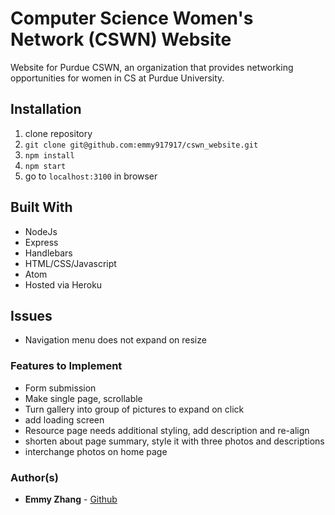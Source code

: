 # Computer Science Women's Network (CSWN) Website
Website for Purdue CSWN, an organization that provides networking opportunities for women in CS at
Purdue University.

## Installation
1. clone repository
2. `git clone git@github.com:emmy917917/cswn_website.git`
3. `npm install`
4. `npm start`
5. go to `localhost:3100` in browser

## Built With
* NodeJs
* Express
* Handlebars
* HTML/CSS/Javascript
* Atom
* Hosted via Heroku

## Issues
* Navigation menu does not expand on resize

### Features to Implement
* Form submission
* Make single page, scrollable
* Turn gallery into group of pictures to expand on click
* add loading screen
* Resource page needs additional styling, add description and re-align
* shorten about page summary, style it with three photos and descriptions
* interchange photos on home page

### Author(s)

* **Emmy Zhang** - [Github](https://github.com/emmy917917)
